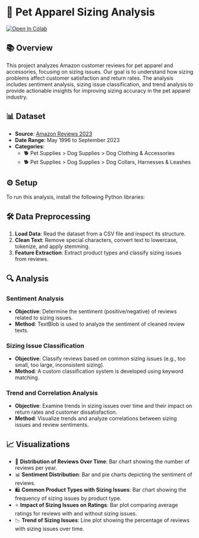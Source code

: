 # 🐾 Pet Apparel Sizing Analysis

[![Open In Colab](https://colab.research.google.com/assets/colab-badge.svg)](https://colab.research.google.com/github/OletiKavya/PetApparelSizingAnalysis/blob/main/PetApparel.ipynb)

## 📚 Overview

This project analyzes Amazon customer reviews for pet apparel and accessories, focusing on sizing issues. Our goal is to understand how sizing problems affect customer satisfaction and return rates. The analysis includes sentiment analysis, sizing issue classification, and trend analysis to provide actionable insights for improving sizing accuracy in the pet apparel industry.

## 📊 Dataset

- **Source**: [Amazon Reviews 2023](https://amazon-reviews-2023.github.io/)
- **Date Range**: May 1996 to September 2023
- **Categories**:
  - 🐕 Pet Supplies > Dog Supplies > Dog Clothing & Accessories
  - 🐕 Pet Supplies > Dog Supplies > Dog Collars, Harnesses & Leashes

## ⚙️ Setup

To run this analysis, install the following Python libraries:

## 🛠️ Data Preprocessing

1. **Load Data**: Read the dataset from a CSV file and inspect its structure.
2. **Clean Text**: Remove special characters, convert text to lowercase, tokenize, and apply stemming.
3. **Feature Extraction**: Extract product types and classify sizing issues from reviews.

## 🔍 Analysis

### Sentiment Analysis
- **Objective**: Determine the sentiment (positive/negative) of reviews related to sizing issues.
- **Method**: TextBlob is used to analyze the sentiment of cleaned review texts.

### Sizing Issue Classification
- **Objective**: Classify reviews based on common sizing issues (e.g., too small, too large, inconsistent sizing).
- **Method**: A custom classification system is developed using keyword matching.

### Trend and Correlation Analysis
- **Objective**: Examine trends in sizing issues over time and their impact on return rates and customer dissatisfaction.
- **Method**: Visualize trends and analyze correlations between sizing issues and review sentiments.

## 📈 Visualizations

- 📅 **Distribution of Reviews Over Time**: Bar chart showing the number of reviews per year.
- 📊 **Sentiment Distribution**: Bar and pie charts depicting the sentiment of reviews.
- 🛍️ **Common Product Types with Sizing Issues**: Bar chart showing the frequency of sizing issues by product type.
- ⭐ **Impact of Sizing Issues on Ratings**: Bar plot comparing average ratings for reviews with and without sizing issues.
- 📉 **Trend of Sizing Issues**: Line plot showing the percentage of reviews with sizing issues over time.
